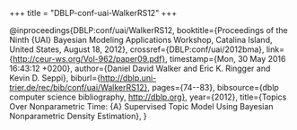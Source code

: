 +++
title = "DBLP-conf-uai-WalkerRS12"
+++

@inproceedings{DBLP:conf/uai/WalkerRS12,
   booktitle={Proceedings of the Ninth {UAI} Bayesian Modeling Applications Workshop, Catalina Island, United States, August 18, 2012},
   crossref={DBLP:conf/uai/2012bma},
   link={http://ceur-ws.org/Vol-962/paper09.pdf},
   timestamp={Mon, 30 May 2016 16:43:12 +0200},
   author={Daniel David Walker and
Eric K. Ringger and
Kevin D. Seppi},
   biburl={http://dblp.uni-trier.de/rec/bib/conf/uai/WalkerRS12},
   pages={74--83},
   bibsource={dblp computer science bibliography, http://dblp.org},
   year={2012},
   title={Topics Over Nonparametric Time: {A} Supervised Topic Model Using Bayesian
Nonparametric Density Estimation},
}
